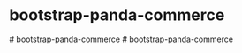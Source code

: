 # bootstrap-panda-commerce
#   b o o t s t r a p - p a n d a - c o m m e r c e  
 #   b o o t s t r a p - p a n d a - c o m m e r c e  
 